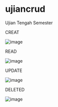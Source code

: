 # ujiancrud
Ujian Tengah Semester

CREAT 

![image](https://user-images.githubusercontent.com/99938698/157817699-35a50128-d52e-4db2-9d8c-9b76bf60c26f.png)

READ


![image](https://user-images.githubusercontent.com/99938698/157817874-82908965-c391-4ffa-bd0c-383c9eaa72d3.png)

UPDATE


![image](https://user-images.githubusercontent.com/99938698/157817952-3be88930-2e02-405e-99d8-528366520228.png)

DELETED


![image](https://user-images.githubusercontent.com/99938698/157818016-8d66713d-e2ea-4bca-b518-cb0647d6fb50.png)
